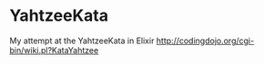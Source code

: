 # YahtzeeKata

My attempt at the YahtzeeKata in Elixir
http://codingdojo.org/cgi-bin/wiki.pl?KataYahtzee

